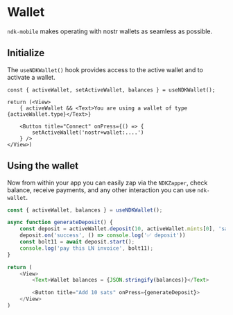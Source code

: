 # Wallet

`ndk-mobile` makes operating with nostr wallets as seamless as possible.

## Initialize

The `useNDKWallet()` hook provides access to the active wallet and to activate a wallet.

```tsx
const { activeWallet, setActiveWallet, balances } = useNDKWallet();

return (<View>
    { activeWallet && <Text>You are using a wallet of type {activeWallet.type}</Text>}

    <Button title="Connect" onPress={() => {
        setActiveWallet('nostr+wallet:....')
    } />
</View>)
```

## Using the wallet

Now from within your app you can easily zap via the `NDKZapper`, check balance, receive payments, and any other interaction you can use `ndk-wallet`.

```ts
const { activeWallet, balances } = useNDKWallet();

async function generateDeposit() {
    const deposit = activeWallet.deposit(10, activeWallet.mints[0], 'sat');
    deposit.on('success', () => console.log('✅ deposit'))
    const bolt11 = await deposit.start();
    console.log('pay this LN invoice', bolt11);
}

return (
    <View>
        <Text>Wallet balances = {JSON.stringify(balances)}</Text>

        <Button title="Add 10 sats" onPress={generateDeposit}>
    </View>
)
```
